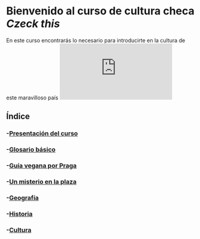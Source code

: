 # Bienvenido al curso de cultura checa *Czeck this*

En este curso encontrarás lo necesario para introducirte en la cultura de este maravilloso país
![Meme de Chequia](https://github.com/EliMirR/EliMirR.github.io/tree/main/assests/meme.jpg/index.html)
## Índice

### -[Presentación del curso](04-presentacion)

### -[Glosario básico](01-glosario)

### -[Guía vegana por Praga](02-guia)

### -[Un misterio en la plaza](03-aventura)

### -[Geografía](01_geografia)

### -[Historia](02_historia)

### -[Cultura](03_cultura)